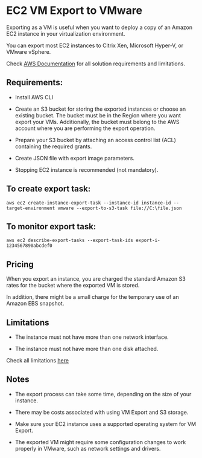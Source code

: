 # EC2 VM Export to VMware

Exporting as a VM is useful when you want to deploy a copy of an Amazon EC2 instance in your virtualization environment. 

You can export most EC2 instances to Citrix Xen, Microsoft Hyper-V, or VMware vSphere.

Check [AWS Documentation](https://docs.aws.amazon.com/vm-import/latest/userguide/vmexport.html) for all solution requirements and limitations.

## Requirements:

* Install AWS CLI

* Create an S3 bucket for storing the exported instances or choose an existing bucket. The bucket must be in the Region where you want export your VMs. 
Additionally, the bucket must belong to the AWS account where you are performing the export operation.

* Prepare your S3 bucket by attaching an access control list (ACL) containing the required grants.

* Create JSON file with export image parameters.

* Stopping EC2 instance is recommended (not mandatory).

## To create export task:

`aws ec2 create-instance-export-task --instance-id instance-id --target-environment vmware --export-to-s3-task file://C:\file.json`

## To monitor export task:

`aws ec2 describe-export-tasks --export-task-ids export-i-1234567890abcdef0`

## Pricing

When you export an instance, you are charged the standard Amazon S3 rates for the bucket where the exported VM is stored. 

In addition, there might be a small charge for the temporary use of an Amazon EBS snapshot.

## Limitations

* The instance must not have more than one network interface.

* The instance must not have more than one disk attached.

Check all limitations [here](https://docs.aws.amazon.com/vm-import/latest/userguide/vmexport-limits.html)

## Notes

* The export process can take some time, depending on the size of your instance.

* There may be costs associated with using VM Export and S3 storage.

* Make sure your EC2 instance uses a supported operating system for VM Export.

* The exported VM might require some configuration changes to work properly in VMware, such as network settings and drivers.
